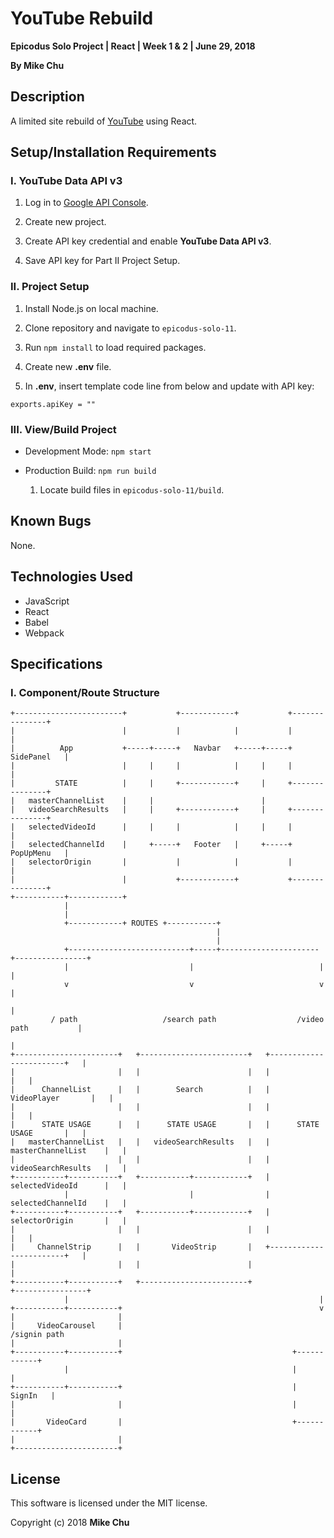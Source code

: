 # YouTube Rebuild

**Epicodus Solo Project | React | Week 1 & 2 | June 29, 2018**

**By Mike Chu**

## Description

A limited site rebuild of [YouTube](https://www.youtube.com/) using React.

## Setup/Installation Requirements

### I. YouTube Data API v3

1. Log in to [Google API Console](https://console.developers.google.com/apis/).

2. Create new project.

3. Create API key credential and enable **YouTube Data API v3**.

4. Save API key for Part II Project Setup.

### II. Project Setup

1. Install Node.js on local machine.

2. Clone repository and navigate to `epicodus-solo-11`.

3. Run `npm install` to load required packages.

4. Create new **.env** file.

5. In **.env**, insert template code line from below and update with API key:
```
exports.apiKey = ""
```

### III. View/Build Project

- Development Mode: `npm start`

- Production Build: `npm run build`

  1. Locate build files in `epicodus-solo-11/build`.

## Known Bugs

None.

## Technologies Used

- JavaScript
- React
- Babel
- Webpack

## Specifications

### I. Component/Route Structure

```
+------------------------+           +------------+           +---------------+
|                        |           |            |           |               |
|          App           +-----+-----+   Navbar   +-----+-----+   SidePanel   |
|                        |     |     |            |     |     |               |
|         STATE          |     |     +------------+     |     +---------------+
|   masterChannelList    |     |                        |
|   videoSearchResults   |     |     +------------+     |     +---------------+
|   selectedVideoId      |     |     |            |     |     |               |
|   selectedChannelId    |     +-----+   Footer   |     +-----+   PopUpMenu   |
|   selectorOrigin       |           |            |           |               |
|                        |           +------------+           +---------------+
+-----------+------------+
            |
            |
            +------------+ ROUTES +-----------+
                                              |
                                              |
            +---------------------------+-----+----------------------+----------------+
            |                           |                            |                |
            v                           v                            v                |
                                                                                      |
         / path                   /search path                  /video path           |
                                                                                      |
+-----------------------+   +------------------------+   +------------------------+   |
|                       |   |                        |   |                        |   |
|      ChannelList      |   |        Search          |   |      VideoPlayer       |   |
|                       |   |                        |   |                        |   |
|      STATE USAGE      |   |      STATE USAGE       |   |      STATE USAGE       |   |
|   masterChannelList   |   |   videoSearchResults   |   |   masterChannelList    |   |
|                       |   |                        |   |   videoSearchResults   |   |
+-----------+-----------+   +-----------+------------+   |   selectedVideoId      |   |
            |                           |                |   selectedChannelId    |   |
+-----------+-----------+   +-----------+------------+   |   selectorOrigin       |   |
|                       |   |                        |   |                        |   |
|     ChannelStrip      |   |       VideoStrip       |   +------------------------+   |
|                       |   |                        |                                |
+-----------+-----------+   +------------------------+               +----------------+
            |                                                        |
+-----------+-----------+                                            v
|                       |
|     VideoCarousel     |                                       /signin path
|                       |
+-----------+-----------+                                      +------------+
            |                                                  |            |
+-----------+-----------+                                      |   SignIn   |
|                       |                                      |            |
|       VideoCard       |                                      +------------+
|                       |
+-----------------------+

```


## License

This software is licensed under the MIT license.

Copyright (c) 2018 **Mike Chu**

